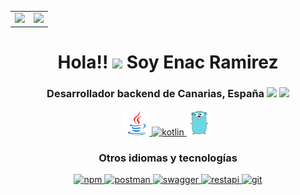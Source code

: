 <!DOCTYPE html>
<html>
<head>
</head>
<body>
  <table style="margin-left:auto; margin-right:auto; text-align:right;">
      <tr>
        <td>
          <a href="README_es.md"><img src="https://user-images.githubusercontent.com/96846797/200428769-92d7969b-9ebd-4691-9db9-a0773e72ded0.jpg" height="13">
          </a>
        </td>
        <td>
          <a href="README.md"><img src="https://user-images.githubusercontent.com/96846797/200429180-30e78360-5ef1-4373-ad8d-e21f00d9ce69.png" height="13">
          </a>
        </td>
      </tr>
  </table>

  <h1 align="center">Hola!! <img src="https://user-images.githubusercontent.com/96846797/200435271-fa01a179-d5ef-46f8-830a-0293f9ad4c49.gif" width="28" /> Soy Enac Ramirez</h1>
  <h3 align="center">Desarrollador backend de Canarias, España
    <img src="https://user-images.githubusercontent.com/96846797/200435982-d6b8c6e0-28da-4c2e-a8ad-39472674535a.png" width="28" />
    <img src="https://user-images.githubusercontent.com/96846797/200428769-92d7969b-9ebd-4691-9db9-a0773e72ded0.jpg" width="28" />
  </h3>

  <p align="center">
    <a href="#" target="_blank" rel="noreferrer"> 
      <img src="https://raw.githubusercontent.com/devicons/devicon/master/icons/java/java-original.svg" alt="java" width="40" height="40"/> 
    </a>
    <a href="#" target="_blank" rel="noreferrer"> 
      <img src="https://www.vectorlogo.zone/logos/kotlinlang/kotlinlang-icon.svg" alt="kotlin" width="40" height="40"/>
    </a>
    <a href="#" target="_blank" rel="noreferrer"> 
      <img src="https://raw.githubusercontent.com/devicons/devicon/master/icons/go/go-original.svg" alt="go" width="40" height="40"/> 
    </a>
  </p>

  <h3 align="center">Otros idiomas y tecnologías</h3>
  <p align="center">
      <a href="#" target="_blank" rel="noreferrer"> 
      <img src="https://user-images.githubusercontent.com/96846797/200439447-3845995f-d1d8-4c31-bca7-40b5076d80d0.png" alt="npm" width="30" height="30"/> 
    </a>
    <a href="#" target="_blank" rel="noreferrer"> 
      <img src="https://user-images.githubusercontent.com/96846797/200439437-0777d882-c471-4f85-8a97-08622dc7011b.png" alt="postman" width="30" height="30"/>
    </a>
    <a href="#" target="_blank" rel="noreferrer"> 
      <img src="https://user-images.githubusercontent.com/96846797/200439602-42db89f1-cdd4-41be-a952-e17b34eec64f.png" alt="swagger" width="30" height="30"/> 
    </a>
    <a href="#" target="_blank" rel="noreferrer"> 
      <img src="https://user-images.githubusercontent.com/96846797/200439990-20224725-4ba8-4ac8-ab27-9502ee8909b5.png" alt="restapi" width="30" height="30"/> 
    </a>
    <a href="#" target="_blank" rel="noreferrer"> 
      <img src="https://user-images.githubusercontent.com/96846797/200439999-e8bbcc40-4857-41a1-a039-54bdf8fd5437.png" alt="git" width="30" height="30"/> 
    </a>
  </p>
</body>
</html>
